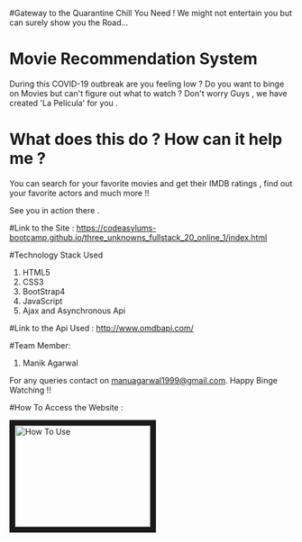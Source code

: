 #Gateway to the Quarantine Chill You Need ! We might not entertain you but can surely show you the Road...


# Movie Recommendation System

During this COVID-19 outbreak are you feeling low ? Do you want to binge on Movies but can't figure out what to watch ?
Don't worry Guys , we have created 'La Película' for you . 

# What does this do ? How can it help me ?

You can search for your favorite movies and get their IMDB ratings , find out your favorite actors and much more !!

See you in action there .


#Link to the Site :
https://codeasylums-bootcamp.github.io/three_unknowns_fullstack_20_online_1/index.html

#Technology Stack Used 
1. HTML5
2. CSS3
3. BootStrap4
4. JavaScript 
5. Ajax and Asynchronous Api

#Link to the Api Used :
http://www.omdbapi.com/


#Team Member:
1. Manik Agarwal

For any queries contact on manuagarwal1999@gmail.com. Happy Binge Watching !!

#How To Access the Website :

<a href="https://www.youtube.com/watch?v=co8rm5V4itI&feature=youtu.befeature=player_embedded&v=co8rm5V4itI
" target="_blank"><img src="https://www.clipartwiki.com/clipimg/detail/203-2038082_cinema-clipart-movie-maker-film-png-icon.png" 
alt="How To Use " width="240" height="180" border="10" /></a>
